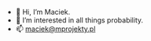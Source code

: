 - 👋 Hi, I’m Maciek.
- 👀 I’m interested in all things probability.
- 📫 maciek@mprojekty.pl

<!---
maciekolejnik/maciekolejnik is a ✨ special ✨ repository because its `README.md` (this file) appears on your GitHub profile.
You can click the Preview link to take a look at your changes.
--->
